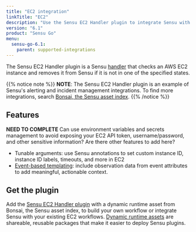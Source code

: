 ```yaml
---
title: "EC2 integration"
linkTitle: "EC2"
description: "Use the Sensu EC2 Handler plugin to integrate Sensu with your existing EC2 workflows. Read about the features of Sensu's EC2 integration and learn how to get the plugin."
version: "6.1"
product: "Sensu Go"
menu: 
  sensu-go-6.1:
    parent: supported-integrations
---
```


The Sensu EC2 Handler plugin is a Sensu [handler][1] that checks an AWS EC2 instance and removes it from Sensu if it is not in one of the specified states.

{{% notice note %}}
**NOTE**: The Sensu EC2 Handler plugin is an example of Sensu's alerting and incident management integrations.
To find more integrations, search [Bonsai, the Sensu asset index](https://bonsai.sensu.io/).
{{% /notice %}}

## Features

**NEED TO COMPLETE** Can use environment variables and secrets management to avoid exposing your EC2 API token, username/password, and other sensitive information? Are there other features to add here?

- Tunable arguments: use Sensu annotations to set custom instance ID, instance ID labels, timeouts, and more in EC2
- [Event-based templating][2]: include observation data from event attributes to add meaningful, actionable context.

## Get the plugin

Add the [Sensu EC2 Handler plugin][4] with a dynamic runtime asset from Bonsai, the Sensu asset index, to build your own workflow or integrate Sensu with your existing EC2 workflows.
[Dynamic runtime assets][5] are shareable, reusable packages that make it easier to deploy Sensu plugins.


[1]: ../../../observability-pipeline/observe-process/handlers/
[2]: ../../../observability-pipeline/observe-process/handler-templates/
[4]: https://bonsai.sensu.io/assets/sensu/sensu-ec2-handler
[5]: ../../assets
[6]: ../../../commercial/
